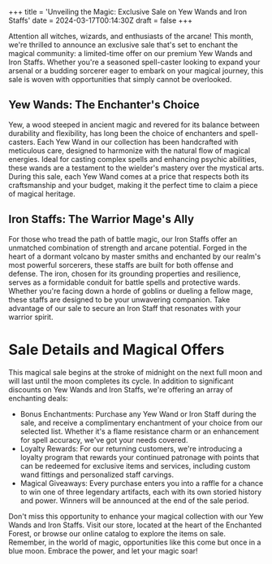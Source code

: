 +++
title = 'Unveiling the Magic: Exclusive Sale on Yew Wands and Iron Staffs'
date = 2024-03-17T00:14:30Z
draft = false
+++

Attention all witches, wizards, and enthusiasts of the arcane! This month, we're thrilled to announce an exclusive sale that's set to enchant the magical community: a limited-time offer on our premium Yew Wands and Iron Staffs. Whether you're a seasoned spell-caster looking to expand your arsenal or a budding sorcerer eager to embark on your magical journey, this sale is woven with opportunities that simply cannot be overlooked.

## Yew Wands: The Enchanter's Choice

Yew, a wood steeped in ancient magic and revered for its balance between durability and flexibility, has long been the choice of enchanters and spell-casters. Each Yew Wand in our collection has been handcrafted with meticulous care, designed to harmonize with the natural flow of magical energies. Ideal for casting complex spells and enhancing psychic abilities, these wands are a testament to the wielder's mastery over the mystical arts. During this sale, each Yew Wand comes at a price that respects both its craftsmanship and your budget, making it the perfect time to claim a piece of magical heritage.

## Iron Staffs: The Warrior Mage's Ally

For those who tread the path of battle magic, our Iron Staffs offer an unmatched combination of strength and arcane potential. Forged in the heart of a dormant volcano by master smiths and enchanted by our realm's most powerful sorcerers, these staffs are built for both offense and defense. The iron, chosen for its grounding properties and resilience, serves as a formidable conduit for battle spells and protective wards. Whether you're facing down a horde of goblins or dueling a fellow mage, these staffs are designed to be your unwavering companion. Take advantage of our sale to secure an Iron Staff that resonates with your warrior spirit.

# Sale Details and Magical Offers

This magical sale begins at the stroke of midnight on the next full moon and will last until the moon completes its cycle. In addition to significant discounts on Yew Wands and Iron Staffs, we're offering an array of enchanting deals:

* Bonus Enchantments: Purchase any Yew Wand or Iron Staff during the sale, and receive a complimentary enchantment of your choice from our selected list. Whether it's a flame resistance charm or an enhancement for spell accuracy, we've got your needs covered.
* Loyalty Rewards: For our returning customers, we're introducing a loyalty program that rewards your continued patronage with points that can be redeemed for exclusive items and services, including custom wand fittings and personalized staff carvings.
* Magical Giveaways: Every purchase enters you into a raffle for a chance to win one of three legendary artifacts, each with its own storied history and power. Winners will be announced at the end of the sale period.

Don't miss this opportunity to enhance your magical collection with our Yew Wands and Iron Staffs. Visit our store, located at the heart of the Enchanted Forest, or browse our online catalog to explore the items on sale. Remember, in the world of magic, opportunities like this come but once in a blue moon. Embrace the power, and let your magic soar!
